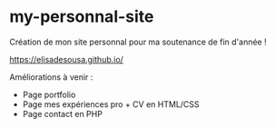 # my-personnal-site

Création de mon site personnal pour ma soutenance de fin d'année !

https://elisadesousa.github.io/

Améliorations à venir : 
- Page portfolio
- Page mes expériences pro + CV en HTML/CSS
- Page contact en PHP
